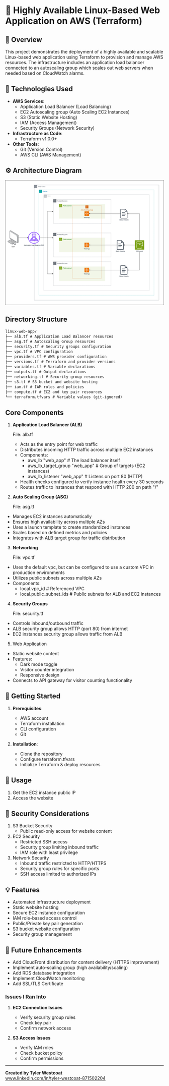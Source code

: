# 🌟 Highly Available Linux-Based Web Application on AWS (Terraform)

## 📜 Overview
This project demonstrates the deployment of a highly available and scalable Linux-based web application using Terraform to provision and manage AWS resources. The infrastructure includes an application load balancer connected to an autoscaling group which scales out web servers when needed based on CloudWatch alarms. 

## 🔧 Technologies Used
- **AWS Services**: 
  - Application Load Balancer (Load Balancing)
  - EC2 Autoscaling group (Auto Scaling EC2 Instances)
  - S3 (Static Website Hosting)
  - IAM (Access Management)
  - Security Groups (Network Security)
- **Infrastructure as Code**: 
  - Terraform v1.0.0+
- **Other Tools**:
  - Git (Version Control)
  - AWS CLI (AWS Management)
 
## ⚙️ Architecture Diagram
![AWS-Cloud-Resume/awscloudresumechallenge.png ](https://github.com/Tywest-Coat/AWS-Projects/blob/main/Linux-Web-App/availablelinuxwebappwhite.png)

## **Directory Structure**
```plaintext
linux-web-app/
├── alb.tf # Application Load Balancer resources
├── asg.tf # Autoscaling Group resources
├── security.tf # Security groups configuration
├── vpc.tf # VPC configuration
├── providers.tf # AWS provider configuration
├── versions.tf # Terraform and provider versions
├── variables.tf # Variable declarations
├── outputs.tf # Output declarations
├── networking.tf # Security group resources
├── s3.tf # S3 bucket and website hosting
├── iam.tf # IAM roles and policies
├── compute.tf # EC2 and key pair resources
└── terraform.tfvars # Variable values (git-ignored)
```

## **Core Components**
1. **Application Load Balancer (ALB)**

    File: alb.tf
   - Acts as the entry point for web traffic
   - Distributes incoming HTTP traffic across multiple EC2 instances
   - Components:
     - aws_lb "web_app"               # The load balancer itself
     - aws_lb_target_group "web_app"  # Group of targets (EC2 instances)
     - aws_lb_listener "web_app"      # Listens on port 80 (HTTP)
   - Health checks configured to verify instance health every 30 seconds
   - Routes traffic to instances that respond with HTTP 200 on path "/"
2. **Auto Scaling Group (ASG)**

    File: asg.tf
  - Manages EC2 instances automatically
  - Ensures high availability across multiple AZs
  - Uses a launch template to create standardized instances
  - Scales based on defined metrics and policies
  - Integrates with ALB target group for traffic distribution
3. **Networking**

    File: vpc.tf
  - Uses the default vpc, but can be configured to use a custom VPC in production environments
  - Utilizes public subnets across multiple AZs
  - Components:
    - local.vpc_id             # Referenced VPC
    - local.public_subnet_ids  # Public subnets for ALB and EC2 instances
        
4. **Security Groups**

    File: security.tf
  - Controls inbound/outbound traffic
  - ALB security group allows HTTP (port 80) from internet
  - EC2 instances security group allows traffic from ALB

5. Web Application

  - Static website content
  - Features:
     - Dark mode toggle
     - Visitor counter integration
     - Responsive design
  - Connects to API gateway for visitor counting functionality



## 🚀 Getting Started
1. **Prerequisites**: 
   - AWS account
   - Terraform installation
   - CLI configuration
   - Git

2. **Installation**:
   - Clone the repository
   - Configure terraform.tfvars
   - Initialize Terraform & deploy resources

## 📝 Usage
1. Get the EC2 instance public IP
2. Access the website


## 🔐 Security Considerations
1. S3 Bucket Security
   - Public read-only access for website content
2. EC2 Security
   - Restricted SSH access
   - Security group limiting inbound traffic
   - IAM role with least privilege
3. Network Security
   - Inbound traffic restricted to HTTP/HTTPS
   - Security group rules for specific ports
   - SSH access limited to authorized IPs

## 💡 Features
- Automated infrastructure deployment
- Static website hosting
- Secure EC2 instance configuration
- IAM role-based access control
- Public/Private key pair generation
- S3 bucket website configuration
- Security group management

## 🔄 Future Enhancements
- Add CloudFront distribution for content delivery (HTTPS improvement)
- Implement auto-scaling group (high availability/scaling)
- Add RDS database integration
- Implement CloudWatch monitoring
- Add SSL/TLS Certificate

### Issues I Ran Into

1.  **EC2 Connection Issues**
    -   Verify security group rules
    -   Check key pair
    -   Confirm network access

2.  **S3 Access Issues**
    -   Verify IAM roles
    -   Check bucket policy
    -   Confirm permissions



---

**Created by Tyler Westcoat**  
www.linkedin.com/in/tyler-westcoat-871502204
